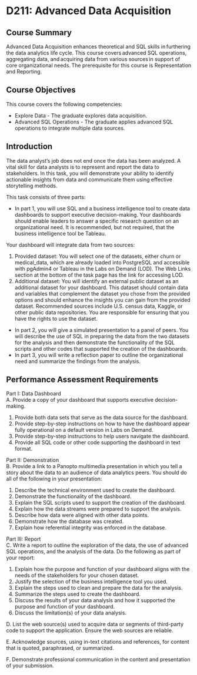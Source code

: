 # D211: Advanced Data Acquisition

## Course Summary
Advanced Data Acquisition enhances theoretical and SQL skills in furthering the data analytics life cycle. This course covers advanced SQL operations, aggregating data, and acquiring data from various sources in support of core organizational needs. The prerequisite for this course is Representation and Reporting.

## Course Objectives
This course covers the following competencies:
* Explore Data - The graduate explores data acquisition.
* Advanced SQL Operations - The graduate applies advanced SQL operations to integrate multiple data sources.

## Introduction
The data analyst’s job does not end once the data has been analyzed. A vital skill for data analysts is to represent and report the data to stakeholders. In this task, you will demonstrate your ability to identify actionable insights from data and communicate them using effective storytelling methods.

This task consists of three parts:
* In part 1, you will use SQL and a business intelligence tool to create data dashboards to support executive decision-making. Your dashboards should enable leaders to answer a specific research question on an organizational need. It is recommended, but not required, that the business intelligence tool be Tableau.

Your dashboard will integrate data from two sources:
1. Provided dataset: You will select one of the datasets, either churn or medical_data, which are already loaded into PostgreSQL and accessible with pgAdmin4 or Tableau in the Labs on Demand (LOD). The Web Links section at the bottom of the task page has the link for accessing LOD.
2. Additional dataset: You will identify an external public dataset as an additional dataset for your dashboard. This dataset should contain data and variables that complement the dataset you chose from the provided options and should enhance the insights you can gain from the provided dataset. Recommended sources include U.S. census data, Kaggle, or other public data repositories. You are responsible for ensuring that you have the rights to use the dataset.

* In part 2, you will give a simulated presentation to a panel of peers. You will describe the use of SQL in preparing the data from the two datasets for the analysis and then demonstrate the functionality of the SQL scripts and other codes that supported the creation of the dashboards.
* In part 3, you will write a reflection paper to outline the organizational need and summarize the findings from the analysis.

## Performance Assessment Requirements
Part I:  Data Dashboard<br>
A.  Provide a copy of your dashboard that supports executive decision-making.
1.  Provide both data sets that serve as the data source for the dashboard.
2.  Provide step-by-step instructions on how to have the dashboard appear fully operational on a default version in Labs on Demand.
3. Provide step-by-step instructions to help users navigate the dashboard.
4.  Provide all SQL code or other code supporting the dashboard in text format.

Part II: Demonstration<br>
B.  Provide a link to a Panopto multimedia presentation in which you tell a story about the data to an audience of data analytics peers. You should do all of the following in your presentation:
1.  Describe the technical environment used to create the dashboard.
2.  Demonstrate the functionality of the dashboard.
3.  Explain the SQL scripts used to support the creation of the dashboard.
4.  Explain how the data streams were prepared to support the analysis.
5.  Describe how data were aligned with other data points.
6.  Demonstrate how the database was created.
7.  Explain how referential integrity was enforced in the database.

Part III: Report<br>
C.  Write a report to outline the exploration of the data, the use of advanced SQL operations, and the analysis of the data. Do the following as part of your report:
1.  Explain how the purpose and function of your dashboard aligns with the needs of the stakeholders for your chosen dataset.
2.  Justify the selection of the business intelligence tool you used.
3.  Explain the steps used to clean and prepare the data for the analysis.
4.  Summarize the steps used to create the dashboard.
5.  Discuss the results of your data analysis and how it supported the purpose and function of your dashboard.
6.  Discuss the limitation(s) of your data analysis. 

D.  List the web source(s) used to acquire data or segments of third-party code to support the application. Ensure the web sources are reliable.

E.  Acknowledge sources, using in-text citations and references, for content that is quoted, paraphrased, or summarized.

F.  Demonstrate professional communication in the content and presentation of your submission.
